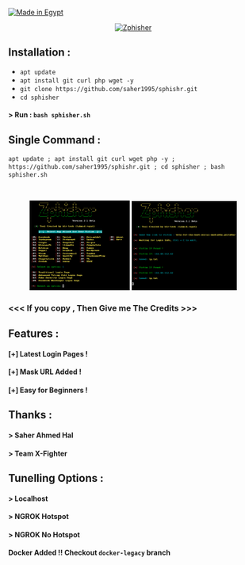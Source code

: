 <p align="left">
<a href="#"><img title="Made in Egypt" 
</p>
<p align="center">
<a href="#"><img title="Zphisher" src="https://i.ibb.co/QcrhzSv/zphisher.png"></a>
</p>


## Installation :

* `apt update`
* `apt install git curl php wget -y`
* `git clone https://github.com/saher1995/sphishr.git`
* `cd sphisher`
#### > Run : `bash sphisher.sh`

## Single Command :
```
apt update ; apt install git curl wget php -y ; https://github.com/saher1995/sphishr.git ; cd sphisher ; bash sphisher.sh
```
<br>
<p align="center">
<img width="40%" src="https://raw.githubusercontent.com/htr-tech/release-download/master/images/zphisher1.png"/>
<img width="42%" src="https://raw.githubusercontent.com/htr-tech/release-download/master/images/zphisher02.png"/>
</p>

### <<< If you copy , Then Give me The Credits >>>

## Features :
#### [+] Latest Login Pages !
#### [+] Mask URL Added !
#### [+] Easy for Beginners !

## Thanks :
#### > Saher Ahmed Hal
#### > Team X-Fighter

## Tunelling Options :
#### > Localhost
#### > NGROK Hotspot
#### > NGROK No Hotspot




#### Docker Added !!  Checkout `docker-legacy` branch
